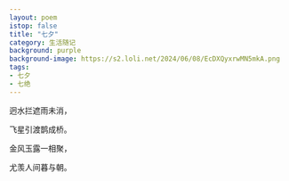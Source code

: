 ```yaml
---
layout: poem
istop: false
title: "七夕"
category: 生活随记
background: purple
background-image: https://s2.loli.net/2024/06/08/EcDXQyxrwMN5mkA.png
tags:
- 七夕
- 七绝
---
```


迥水拦遮雨未消，

飞星引渡鹊成桥。

金风玉露一相聚，

尤羡人间暮与朝。